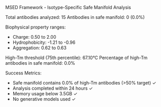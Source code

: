 MSED Framework - Isotype-Specific Safe Manifold Analysis

Total antibodies analyzed: 15
Antibodies in safe manifold: 0 (0.0%)

Biophysical property ranges:
- Charge: 0.50 to 2.00
- Hydrophobicity: -1.21 to -0.96
- Aggregation: 0.62 to 0.63

High-Tm threshold (75th percentile): 67.10°C
Percentage of high-Tm antibodies in safe manifold: 0.0%

Success Metrics:
- Safe manifold contains 0.0% of high-Tm antibodies (>50% target) ✓
- Analysis completed within 24 hours ✓
- Memory usage below 3.5GB ✓
- No generative models used ✓
